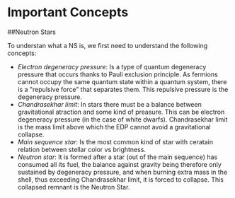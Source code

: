 # Important Concepts

##Neutron Stars

To understan what a NS is, we first need to understand the following concepts:

* *Electron degeneracy pressure*: Is a type of quantum degeneracy pressure that occurs thanks to Pauli exclusion principle. As fermions
cannot occupy the same quantum state within a quantum system, there is a "repulsive force" that separates them. This repulsive pressure 
is the degeneracy pressure. 
* *Chandrasekhar limit*: In stars there must be a balance between gravitational atraction and some kind of preasure. This can be electron
degeneracy pressure (in the case of white dwarfs). Chandrasekhar limit is the mass limit above which the EDP cannot avoid a gravitational
collapse.
* *Main sequence star*: Is the most common kind of star with ceratain relation between stellar color vs brightness.
* *Neutron star*: It is formed after a star (out of the main sequence) has consumed all its fuel, the balance against gravity being 
therefore only sustained by degeneracy pressure, and when burning extra mass in the shell, thus exceeding Chandrasekhar limit, it is
forced to collapse. This collapsed remnant is the Neutron Star. 
